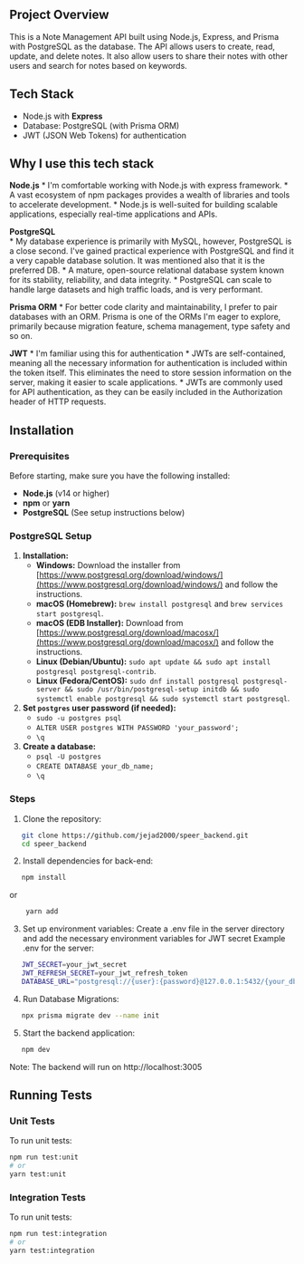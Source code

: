 ## Project Overview

This is a Note Management API built using Node.js, Express, and Prisma with PostgreSQL as the database. The API allows users to create, read, update, and delete notes. It also allow users to share their notes with other users and search for notes based on keywords.

## Tech Stack
  - Node.js with **Express**
  - Database: PostgreSQL (with Prisma ORM)
  - JWT (JSON Web Tokens) for authentication

## Why I use this tech stack
   **Node.js**
     * I'm  comfortable working with Node.js with express framework.
     * A vast ecosystem of npm packages provides a wealth of libraries and tools to accelerate development.
     * Node.js is well-suited for building scalable applications, especially real-time applications and APIs.

   **PostgreSQL**  
     * My database experience is primarily with MySQL, however, PostgreSQL is a close second. I've gained practical experience with PostgreSQL and find it a very capable database solution. It was mentioned also that it is the preferred DB.
     * A mature, open-source relational database system known for its stability, reliability, and data integrity.
     * PostgreSQL can scale to handle large datasets and high traffic loads, and is very performant.

   **Prisma ORM**
     * For better code clarity and maintainability, I prefer to pair databases with an ORM. Prisma is one of the ORMs I'm eager to explore, primarily because migration feature, schema management, type safety and so on.

   **JWT**
     * I'm familiar using this for authentication
     * JWTs are self-contained, meaning all the necessary information for authentication is included within the token itself. This eliminates the need to store session information on the server, making it easier to scale applications. 
     * JWTs are commonly used for API authentication, as they can be easily included in the Authorization header of HTTP requests.

## Installation

### Prerequisites

Before starting, make sure you have the following installed:
- **Node.js** (v14 or higher)
- **npm** or **yarn**
- **PostgreSQL** (See setup instructions below)

### PostgreSQL Setup

1.  **Installation:**
    * **Windows:** Download the installer from [https://www.postgresql.org/download/windows/](https://www.postgresql.org/download/windows/) and follow the instructions.
    * **macOS (Homebrew):** `brew install postgresql` and `brew services start postgresql`.
    * **macOS (EDB Installer):** Download from [https://www.postgresql.org/download/macosx/](https://www.postgresql.org/download/macosx/) and follow the instructions.
    * **Linux (Debian/Ubuntu):** `sudo apt update && sudo apt install postgresql postgresql-contrib`.
    * **Linux (Fedora/CentOS):** `sudo dnf install postgresql postgresql-server && sudo /usr/bin/postgresql-setup initdb && sudo systemctl enable postgresql && sudo systemctl start postgresql`.
2.  **Set `postgres` user password (if needed):**
    * `sudo -u postgres psql`
    * `ALTER USER postgres WITH PASSWORD 'your_password';`
    * `\q`
3.  **Create a database:**
    * `psql -U postgres`
    * `CREATE DATABASE your_db_name;`
    * `\q`

### Steps

1. Clone the repository:
```bash
   git clone https://github.com/jejad2000/speer_backend.git
   cd speer_backend
```
2. Install dependencies for back-end:
```bash
   npm install 
``` 
or
```bash
    yarn add
```
3. Set up environment variables:
Create a .env file in the server directory and add the necessary environment variables for JWT secret
Example .env for the server:
```bash
   JWT_SECRET=your_jwt_secret
   JWT_REFRESH_SECRET=your_jwt_refresh_token
   DATABASE_URL="postgresql://{user}:{password}@127.0.0.1:5432/{your_db_name}?schema=public
``` 
4. Run Database Migrations:
```bash
   npx prisma migrate dev --name init
``` 
5. Start the backend application:
```bash
   npm dev 
``` 

Note: The backend will run on http://localhost:3005

## Running Tests

### Unit Tests

To run unit tests:

```bash
npm run test:unit
# or
yarn test:unit
``` 

### Integration Tests

To run unit tests:

```bash
npm run test:integration
# or
yarn test:integration
``` 

